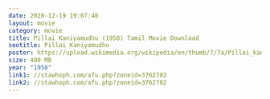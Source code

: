 ```yaml
---
date: 2020-12-19 19:07:40
layout: movie
category: movie
title: Pillai Kaniyamudhu (1958) Tamil Movie Download
seotitle: Pillai Kaniyamudhu
poster: https://upload.wikimedia.org/wikipedia/en/thumb/7/7a/Pillai_kaniyamudhu.jpg/220px-Pillai_kaniyamudhu.jpg
size: 400 MB
year: "1958"
link1: //stawhoph.com/afu.php?zoneid=3762702
link2: //stawhoph.com/afu.php?zoneid=3762702
---
```

